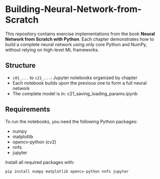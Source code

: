 # Building-Neural-Network-from-Scratch

This repository contains exercise implementations from the book **Neural Network from Scratch with Python**. Each chapter demonstrates how to build a complete neural network using only core Python and NumPy, without relying on high-level ML frameworks.

## Structure

- `c01_...` to `c21_...`: Jupyter notebooks organized by chapter
- Each notebook builds upon the previous one to form a full neural network
- The complete model is in: c21_saving_loading_params.ipynb


## Requirements

To run the notebooks, you need the following Python packages:

- numpy  
- matplotlib  
- opencv-python (cv2)  
- nnfs  
- jupyter

Install all required packages with:

```bash
pip install numpy matplotlib opencv-python nnfs jupyter



